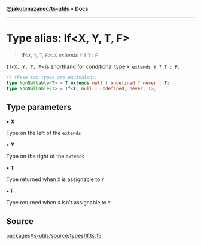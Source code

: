 [**@jakubmazanec/ts-utils**](../README.md) • **Docs**

---

# Type alias: If\<X, Y, T, F\>

> **If**\<`X`, `Y`, `T`, `F`\>: `X` _extends_ `Y` ? `T` : `F`

`If<X, Y, T, F>` is shorthand for conditional type `X extends Y ? T : F`:

```TypeScript
// these two types are equivalent:
type NonNullable<T> = T extends null | undefined ? never : T;
type NonNullable<T> = If<T, null | undefined, never, T>;
```

## Type parameters

• **X**

Type on the left of the `extends`

• **Y**

Type on the right of the `extends`

• **T**

Type returned when `X` is assignable to `Y`

• **F**

Type returned when `X` isn't assignable to `Y`

## Source

[packages/ts-utils/source/types/If.ts:15](https://github.com/jakubmazanec/js-tools/blob/0a7ca643260718f11723fa4df4f144d2d5a8a885/packages/ts-utils/source/types/If.ts#L15)
